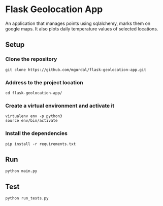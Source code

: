 # Flask Geolocation App

An application that manages points using sqlalchemy, marks them on google maps. It also plots daily temperature values of selected locations.

## Setup

### Clone the repository
    git clone https://github.com/mgurdal/flask-geolocation-app.git
### Address to the project location
    cd flask-geolocation-app/
### Create a virtual environment and activate it
    virtualenv env -p python3
    source env/bin/activate
### Install the dependencies
    pip install -r requirements.txt 

## Run
    python main.py

## Test
    python run_tests.py